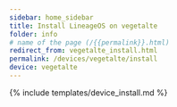 ```yaml
---
sidebar: home_sidebar
title: Install LineageOS on vegetalte
folder: info
# name of the page (/{{permalink}}.html)
redirect_from: vegetalte_install.html
permalink: /devices/vegetalte/install
device: vegetalte
---
```

{% include templates/device_install.md %}
